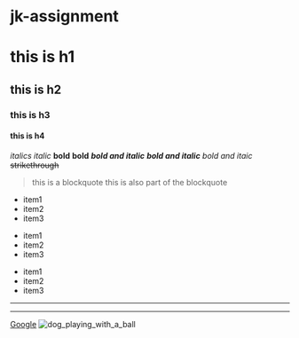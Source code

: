 # jk-assignment

# this is h1
## this is h2
### this is h3
#### this is h4

*italics*
_italic_
**bold**
__bold__
***bold and italic***
**_bold and italic_**
*_bold and itaic_*
~~strikethrough~~
>this is a blockquote
>this is also part of the blockquote

* item1
* item2
* item3

+ item1
+ item2
+ item3

- item1
- item2
- item3

***
---

[Google](http://google.com)
![dog_playing_with_a_ball](images/dog.webp)
